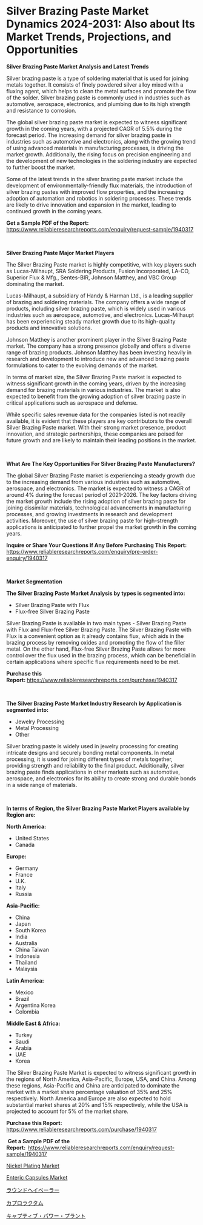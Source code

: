 <p><h1>Silver Brazing Paste Market Dynamics 2024-2031: Also about Its Market Trends, Projections, and Opportunities</h1></p><p><strong>Silver Brazing Paste Market Analysis and Latest Trends</strong></p>
<p><p>Silver brazing paste is a type of soldering material that is used for joining metals together. It consists of finely powdered silver alloy mixed with a fluxing agent, which helps to clean the metal surfaces and promote the flow of the solder. Silver brazing paste is commonly used in industries such as automotive, aerospace, electronics, and plumbing due to its high strength and resistance to corrosion.</p><p>The global silver brazing paste market is expected to witness significant growth in the coming years, with a projected CAGR of 5.5% during the forecast period. The increasing demand for silver brazing paste in industries such as automotive and electronics, along with the growing trend of using advanced materials in manufacturing processes, is driving the market growth. Additionally, the rising focus on precision engineering and the development of new technologies in the soldering industry are expected to further boost the market.</p><p>Some of the latest trends in the silver brazing paste market include the development of environmentally-friendly flux materials, the introduction of silver brazing pastes with improved flow properties, and the increasing adoption of automation and robotics in soldering processes. These trends are likely to drive innovation and expansion in the market, leading to continued growth in the coming years.</p></p>
<p><strong>Get a Sample PDF of the Report:&nbsp;</strong> <a href="https://www.reliableresearchreports.com/enquiry/request-sample/1940317">https://www.reliableresearchreports.com/enquiry/request-sample/1940317</a></p>
<p>&nbsp;</p>
<p><strong>Silver Brazing Paste Major Market Players</strong></p>
<p><p>The Silver Brazing Paste market is highly competitive, with key players such as Lucas-Milhaupt, SRA Soldering Products, Fusion Incorporated, LA-CO, Superior Flux & Mfg., Sentes-BIR, Johnson Matthey, and VBC Group dominating the market. </p><p>Lucas-Milhaupt, a subsidiary of Handy & Harman Ltd., is a leading supplier of brazing and soldering materials. The company offers a wide range of products, including silver brazing paste, which is widely used in various industries such as aerospace, automotive, and electronics. Lucas-Milhaupt has been experiencing steady market growth due to its high-quality products and innovative solutions.</p><p>Johnson Matthey is another prominent player in the Silver Brazing Paste market. The company has a strong presence globally and offers a diverse range of brazing products. Johnson Matthey has been investing heavily in research and development to introduce new and advanced brazing paste formulations to cater to the evolving demands of the market.</p><p>In terms of market size, the Silver Brazing Paste market is expected to witness significant growth in the coming years, driven by the increasing demand for brazing materials in various industries. The market is also expected to benefit from the growing adoption of silver brazing paste in critical applications such as aerospace and defense.</p><p>While specific sales revenue data for the companies listed is not readily available, it is evident that these players are key contributors to the overall Silver Brazing Paste market. With their strong market presence, product innovation, and strategic partnerships, these companies are poised for future growth and are likely to maintain their leading positions in the market.</p></p>
<p>&nbsp;</p>
<p><strong>What Are The Key Opportunities For Silver Brazing Paste Manufacturers?</strong></p>
<p><p>The global Silver Brazing Paste market is experiencing a steady growth due to the increasing demand from various industries such as automotive, aerospace, and electronics. The market is expected to witness a CAGR of around 4% during the forecast period of 2021-2026. The key factors driving the market growth include the rising adoption of silver brazing paste for joining dissimilar materials, technological advancements in manufacturing processes, and growing investments in research and development activities. Moreover, the use of silver brazing paste for high-strength applications is anticipated to further propel the market growth in the coming years.</p></p>
<p><strong>Inquire or Share Your Questions If Any Before Purchasing This Report:</strong> <a href="https://www.reliableresearchreports.com/enquiry/pre-order-enquiry/1940317">https://www.reliableresearchreports.com/enquiry/pre-order-enquiry/1940317</a></p>
<p>&nbsp;</p>
<p><strong>Market Segmentation</strong></p>
<p><strong>The Silver Brazing Paste Market Analysis by types is segmented into:</strong></p>
<p><ul><li>Silver Brazing Paste with Flux</li><li>Flux-free Silver Brazing Paste</li></ul></p>
<p><p>Silver Brazing Paste is available in two main types - Silver Brazing Paste with Flux and Flux-free Silver Brazing Paste. The Silver Brazing Paste with Flux is a convenient option as it already contains flux, which aids in the brazing process by removing oxides and promoting the flow of the filler metal. On the other hand, Flux-free Silver Brazing Paste allows for more control over the flux used in the brazing process, which can be beneficial in certain applications where specific flux requirements need to be met.</p></p>
<p><strong>Purchase this Report:&nbsp;</strong><a href="https://www.reliableresearchreports.com/purchase/1940317">https://www.reliableresearchreports.com/purchase/1940317</a></p>
<p>&nbsp;</p>
<p><strong>The Silver Brazing Paste Market Industry Research by Application is segmented into:</strong></p>
<p><ul><li>Jewelry Processing</li><li>Metal Processing</li><li>Other</li></ul></p>
<p><p>Silver brazing paste is widely used in jewelry processing for creating intricate designs and securely bonding metal components. In metal processing, it is used for joining different types of metals together, providing strength and reliability to the final product. Additionally, silver brazing paste finds applications in other markets such as automotive, aerospace, and electronics for its ability to create strong and durable bonds in a wide range of materials.</p></p>
<p>&nbsp;</p>
<p><strong>In terms of Region, the Silver Brazing Paste Market Players available by Region are:</strong></p>
<p>
    <p> <strong> North America: </strong>
        <ul>
            <li>United States</li>
            <li>Canada</li>
        </ul>
        </p> 
    <p> <strong> Europe: </strong>
        <ul>
            <li>Germany</li>
            <li>France</li>
            <li>U.K.</li>
            <li>Italy</li>
            <li>Russia</li>
        </ul>
        </p> 
    <p> <strong> Asia-Pacific: </strong>
        <ul>
            <li>China</li>
            <li>Japan</li>
            <li>South Korea</li>
            <li>India</li>
            <li>Australia</li>
            <li>China Taiwan</li>
            <li>Indonesia</li>
            <li>Thailand</li>
            <li>Malaysia</li>
        </ul>
        </p> 
    <p> <strong> Latin America: </strong>
        <ul>
            <li>Mexico</li>
            <li>Brazil</li>
            <li>Argentina Korea</li>
            <li>Colombia</li>
        </ul>
        </p> 
    <p> <strong> Middle East & Africa: </strong>
        <ul>
            <li>Turkey</li>
            <li>Saudi</li>
            <li>Arabia</li>
            <li>UAE</li>
            <li>Korea</li>
        </ul>
    </p>
    </p>
<p><p>The Silver Brazing Paste Market is expected to witness significant growth in the regions of North America, Asia-Pacific, Europe, USA, and China. Among these regions, Asia-Pacific and China are anticipated to dominate the market with a market share percentage valuation of 35% and 25% respectively. North America and Europe are also expected to hold substantial market shares at 20% and 15% respectively, while the USA is projected to account for 5% of the market share.</p></p>
<p><strong>Purchase this Report: </strong><a href="https://www.reliableresearchreports.com/purchase/1940317">https://www.reliableresearchreports.com/purchase/1940317</a></p>
<p>&nbsp;<strong>Get a Sample PDF of the Report:&nbsp;&nbsp;</strong><a href="https://www.reliableresearchreports.com/enquiry/request-sample/1940317">https://www.reliableresearchreports.com/enquiry/request-sample/1940317</a></p>
<p><strong></strong></p>
<p><p><a href="https://github.com/derrinmiltonellis35gcl/Market-Research-Report-List-1/blob/main/nickel-plating-market.md">Nickel Plating Market</a></p><p><a href="https://forested-sushi-9b0.notion.site/Enteric-Capsules-Market-Research-Report-Reveals-The-Latest-Trends-And-Opportunities-of-this-Market-f-0ee689f9da634d9d98e005e3b6283b37">Enteric Capsules Market</a></p><p><a href="https://medium.com/@deontestanton2023/%E3%83%A9%E3%82%A6%E3%83%B3%E3%83%89%E3%83%98%E3%82%A4%E3%83%99%E3%82%A4%E3%83%A9%E3%83%BC%E5%B8%82%E5%A0%B4%E5%88%86%E6%9E%90-%E3%81%9D%E3%81%AEcagr-%E5%B8%82%E5%A0%B4%E3%82%BB%E3%82%B0%E3%83%A1%E3%83%B3%E3%83%86%E3%83%BC%E3%82%B7%E3%83%A7%E3%83%B3-%E3%81%8A%E3%82%88%E3%81%B3%E3%82%B0%E3%83%AD%E3%83%BC%E3%83%90%E3%83%AB%E7%94%A3%E6%A5%AD%E6%A6%82%E8%A6%81-8d60d7edf27a">ラウンドヘイベーラー</a></p><p><a href="https://github.com/efcvopdgkdx128/Market-Research-Report-List-1/blob/main/3539064191429.md">カプロラクタム</a></p><p><a href="https://github.com/hwbcz413288296/Market-Research-Report-List-1/blob/main/3721379191430.md">キャプティブ・パワー・プラント</a></p></p>